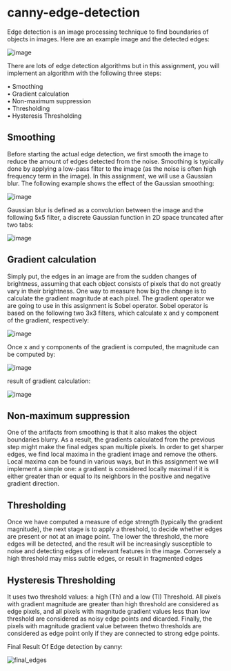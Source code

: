 ﻿# canny-edge-detection
Edge detection is an image processing technique to find boundaries of objects in images. Here are an example image and the detected edges:

![image](https://user-images.githubusercontent.com/54143711/137169435-0d6c25af-7b6f-437f-9f2c-ca918a76c19b.png)

There are lots of edge detection algorithms but in this assignment, you will implement an algorithm with the following three steps:

• Smoothing <br>
• Gradient calculation <br>
• Non-maximum suppression <br>
• Thresholding <br>
• Hysteresis Thresholding <br>



<h2> Smoothing </h2>

Before starting the actual edge detection, we first smooth the image to reduce the amount of edges detected from the noise. Smoothing is typically done by applying a low-pass filter to the image (as the noise is often high frequency term in the image). In this assignment, we will use a Gaussian blur. The following example shows the effect of the Gaussian smoothing:


![image](https://user-images.githubusercontent.com/54143711/137169611-e126b56c-2355-4c8b-8aff-dbf1cdfe0e18.png)

Gaussian blur is defined as a convolution between the image and the following 5x5 filter, a discrete Gaussian function in 2D space truncated after two tabs:

![image](https://user-images.githubusercontent.com/54143711/137169652-db954414-8a56-4dce-a439-a84a5cdda211.png)

<h2> Gradient calculation </h2>

Simply put, the edges in an image are from the sudden changes of brightness, assuming that each object consists of pixels that do not greatly vary in their brightness. One way to measure how big the change is to calculate the gradient magnitude at each pixel. The gradient operator we are going to use in this assignment is Sobel operator. Sobel operator is based on the following two 3x3 filters, which calculate x and y component of the gradient, respectively:

![image](https://user-images.githubusercontent.com/54143711/137169746-93390eba-7ad8-4a34-bf6f-61fb0fdff9fd.png)

Once x and y components of the gradient is computed, the magnitude can be computed by:

![image](https://user-images.githubusercontent.com/54143711/137169811-02e8a1d6-50b1-44d3-b032-2c125edd2844.png)

result of gradient calculation:

![image](https://user-images.githubusercontent.com/54143711/137169876-8aff34dc-84b3-450a-81fe-a1b159f6fe50.png)


<h2>  Non-maximum suppression </h2>

One of the artifacts from smoothing is that it also makes the object boundaries blurry. As a result, the gradients calculated from the previous step might make the final edges span multiple pixels. In order to get sharper edges, we find local maxima in the gradient image and remove the others. Local maxima can be found in various ways, but in this assignment we will implement a simple one: a gradient is considered locally maximal if it is either greater than or equal to its neighbors in the positive and negative gradient direction.

<h2> Thresholding </h2>

Once we have computed a measure of edge strength (typically the gradient magnitude), the next stage is to apply a threshold, to decide whether edges are present or not at an image point. The lower the threshold, the more edges will be detected, and the result will be increasingly susceptible to noise and detecting edges of irrelevant features in the image. Conversely a high threshold may miss subtle edges, or result in fragmented edges


<h2> Hysteresis Thresholding </h2>

It uses two threshold values: a high (Th) and a low (Tl) Threshold. All pixels with gradient magnitude are greater than high threshold are considered as edge pixels, and all pixels with magnitude gradient values less than low threshold are considered as noisy edge points and dicarded. Finally, the pixels with magnitude gradient value between thetwo thresholds are considered as edge point only if they are connected to strong edge points.


Final Result Of Edge detection by canny:

![final_edges](https://user-images.githubusercontent.com/54143711/137170207-b886ef5a-dc45-449a-965d-e06cb629b1f9.jpg)


